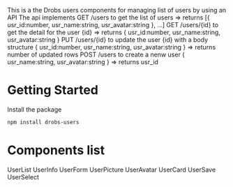 This is a the Drobs users components for managing list of users by using an API
The api implements
GET /users to get the list of users => returns [{ usr_id:number, usr_name:string, usr_avatar:string }, ...]
GET /users/{id} to get the detail for the user {id} => returns { usr_id:number, usr_name:string, usr_avatar:string } 
PUT /users/{id} to update the user {id} with a body structure { usr_id:number, usr_name:string, usr_avatar:string } => returns number of updated rows
POST /users to create a nenw user { usr_name:string, usr_avatar:string } => returns usr_id

# Getting Started
Install the package
```bash
npm install drobs-users
```

# Components list
UserList
UserInfo
UserForm
UserPicture
UserAvatar
UserCard
UserSave
UserSelect